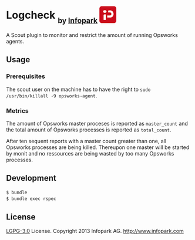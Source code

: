 # Logcheck <sub><sub>by [Infopark](http://www.infopark.com) ![Infopark](../infopark.png)</sub></sub>

A Scout plugin to monitor and restrict the amount of running Opsworks agents.


## Usage

### Prerequisites

The scout user on the machine has to have the right to `sudo /usr/bin/killall -9 opsworks-agent`.


### Metrics

The amount of Opsworks master proceses is reported as `master_count` and the total amount of
Opsworks processes is reported as `total_count`.

After ten sequent reports with a master count greater than one, all Opsworks processes are being
killed.
Thereupon one master will be started by monit and no ressources are being wasted by too many
Opsworks processes.


## Development

```bash
$ bundle
$ bundle exec rspec
```


## License

[LGPG-3.0](http://www.gnu.org/licenses/lgpl-3.0.html) License.
Copyright 2013 Infopark AG.
http://www.infopark.com
